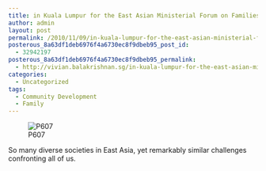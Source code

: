 ```yaml
---
title: in Kuala Lumpur for the East Asian Ministerial Forum on Families
author: admin
layout: post
permalink: /2010/11/09/in-kuala-lumpur-for-the-east-asian-ministerial-forum-on-families/
posterous_8a63df1deb6976f4a6730ec8f9dbeb95_post_id:
  - 32942197
posterous_8a63df1deb6976f4a6730ec8f9dbeb95_permalink:
  - http://vivian.balakrishnan.sg/in-kuala-lumpur-for-the-east-asian-ministeria
categories:
  - Uncategorized
tags:
  - Community Development
  - Family
---
```

<figure>
<img src="http://vivian.balakrishnan.sg/wp-content/uploads/2010/11/p607.jpg.scaled1000-300x223.jpg" alt="P607" />
<figcaption>P607</figcaption></figure>

<p>So many diverse societies in East Asia, yet remarkably similar challenges confronting all of us.</p>
